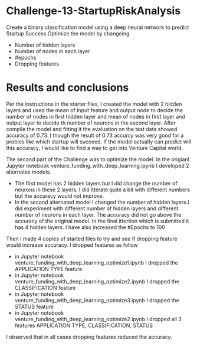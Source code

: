 # Challenge-13-StartupRiskAnalysis
Create a binary classification model using a deep neural network to predict Startup Success
Optimize the model by changeing 
*    Number of hidden layers
*    Number of nodes in each layer
*    #epochs
*    Dropping features
    
# Results and conclusions
Per the instructions in the starter files, I created the model with 2 hidden layers and used the mean of Input feature and output node to decide the number of nodes in first hidden layer and mean of nodes in first layer and output layer to decide th number of neurons in the second layer. After compile the model and fitting it the evaluation on the test data showed accuracy of 0.73. I though the result of 0.73 accurcy was very good for a probles like which startup will succeed. If the model actually can predict will this accuracy, I would like to find a way to get into Venture Capital world. 

The second part of the Challenge was to optimize the model. In the origianl Jupyter notebook venture_funding_with_deep_learning.ipynb I developed 2 alternates models. 
* The first model has 2 hidden layers but I did change the number of neurons in these 2 layers. I did itterate quite a bit with different numbers but the accuracy would not improve.
* In the second alternated model I changed the number of hidden layers.I did experiment with different number of hidden layers and different number of neurons in each layer. The accuracy did not go above the accuracy of the original model. In the final ittertion which is submitted it has 4 hidden layers. I have also increased the #Epochs to 100

Then I made 4 copies of  started files to try and see if dropping feature would increase accuracy. I dropped features as follow
*    in Jupyter notebook venture_funding_with_deep_learning_optimize1.ipynb I dropped the APPLICATION TYPE feature
*    in Jupyter notebook venture_funding_with_deep_learning_optimize2.ipynb I dropped the CLASSIFICATION feature
*    in Jupyter notebook venture_funding_with_deep_learning_optimize3.ipynb I dropped the STATUS feature
*    in Jupyter notebook venture_funding_with_deep_learning_optimize2.ipynb I dropped all 3 features APPLICATION TYPE, CLASSIFICATION, STATUS
    
I observed that in all cases dropping features reduced the accuracy.
